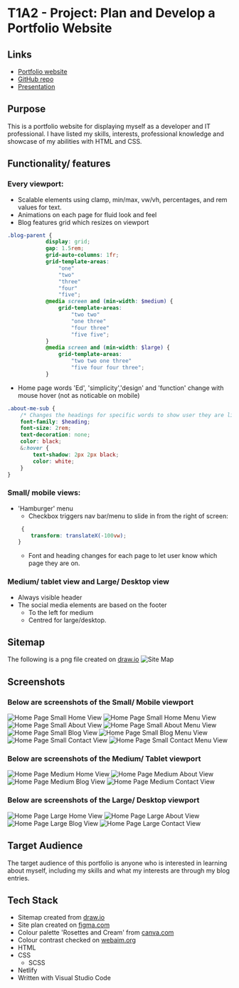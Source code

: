 # T1A2 - Project: Plan and Develop a Portfolio Website

## Links

-   [Portfolio website](https://edoughertyportfolio.netlify.app)
-   [GitHub repo](https://github.com/tatermysalad/T1A2Portfolio)
-   [Presentation](https://youtube.com)

## Purpose

This is a portfolio website for displaying myself as a developer and IT professional. I have listed my skills, interests, professional knowledge and showcase of my abilities with HTML and CSS.

## Functionality/ features

### Every viewport:

-   Scalable elements using clamp, min/max, vw/vh, percentages, and rem values for text.
-   Animations on each page for fluid look and feel
-   Blog features grid which resizes on viewport

```scss
.blog-parent {
            display: grid;
            gap: 1.5rem;
            grid-auto-columns: 1fr;
            grid-template-areas:
                "one"
                "two"
                "three"
                "four"
                "five";
            @media screen and (min-width: $medium) {
                grid-template-areas:
                    "two two"
                    "one three"
                    "four three"
                    "five five";
            }
            @media screen and (min-width: $large) {
                grid-template-areas:
                    "two two one three"
                    "five four four three";
            }
```

-   Home page words 'Ed', 'simplicity','design' and 'function' change with mouse hover (not as noticable on mobile)

```scss
.about-me-sub {
    /* Changes the headings for specific words to show user they are links */
    font-family: $heading;
    font-size: 2rem;
    text-decoration: none;
    color: black;
    &:hover {
        text-shadow: 2px 2px black;
        color: white;
    }
}
```

### Small/ mobile views:

-   'Hamburger' menu
    -   Checkbox triggers nav bar/menu to slide in from the right of screen:
    ```scss
     {
        transform: translateX(-100vw);
    }
    ```
    -   Font and heading changes for each page to let user know which page they are on.

### Medium/ tablet view and Large/ Desktop view

-   Always visible header
-   The social media elements are based on the footer
    -   To the left for medium
    -   Centred for large/desktop.

## Sitemap

The following is a png file created on [draw.io](https://draw.io)
![Site Map](./docs/Site%20Map.png)

## Screenshots

### Below are screenshots of the Small/ Mobile viewport

![Home Page Small Home View](./docs/Small%20-%20Home.png)
![Home Page Small Home Menu View](./docs/Small%20-%20Home%20Menu.png)
![Home Page Small About View](./docs/Small%20-%20About.png)
![Home Page Small About Menu View](./docs/Small%20-%20About%20Menu.png)
![Home Page Small Blog View](./docs/Small%20-%20Blog.png)
![Home Page Small Blog Menu View](./docs/Small%20-%20Blog%20Menu.png)
![Home Page Small Contact View](./docs/Small%20-%20Contact.png)
![Home Page Small Contact Menu View](./docs/Small%20-%20Contact%20Menu.png)

### Below are screenshots of the Medium/ Tablet viewport

![Home Page Medium Home View](./docs/Medium%20-%20Home.png)
![Home Page Medium About View](./docs/Medium%20-%20About.png)
![Home Page Medium Blog View](./docs/Medium%20-%20Blog.png)
![Home Page Medium Contact View](./docs/Medium%20-%20Contact.png)

### Below are screenshots of the Large/ Desktop viewport

![Home Page Large Home View](./docs/Large%20-%20Home.png)
![Home Page Large About View](./docs/Large%20-%20About.png)
![Home Page Large Blog View](./docs/Large%20-%20Blog.png)
![Home Page Large Contact View](./docs/Large%20-%20Contact.png)

## Target Audience

The target audience of this portfolio is anyone who is interested in learning about myself, including my skills and what my interests are through my blog entries.

## Tech Stack

-   Sitemap created from [draw.io](https://draw.io)
-   Site plan created on [figma.com](https://www.figma.com/file/UKrFoOnXShVvHg3sVTMrJC/Portfolio-Website?node-id=14%3A395&t=FxBhUNpIrxp7jS8J-1)
-   Colour palette 'Rosettes and Cream' from [canva.com](https://www.canva.com/colors/color-palettes/rosettes-and-cream/)
-   Colour contrast checked on [webaim.org](https://webaim.org/resources/contrastchecker/)
-   HTML
-   CSS
    -   SCSS
-   Netlify
-   Written with Visual Studio Code
